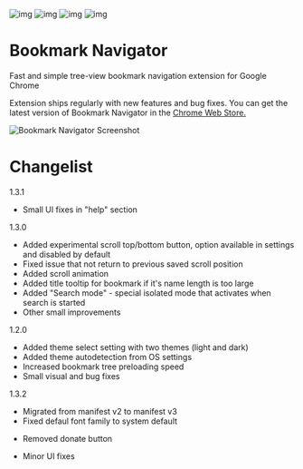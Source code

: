![img](https://img.shields.io/badge/version-1.3.0-000000.svg)
![img](https://img.shields.io/badge/language-JavaScript-dcc109.svg)
![img](https://img.shields.io/badge/license-MIT-22a7f0.svg)
![img](https://img.shields.io/badge/size-~40kb-2ecc71.svg)
# Bookmark Navigator
Fast and simple tree-view bookmark navigation extension for Google Chrome

Extension ships regularly with new features and bug fixes. You can get the latest version of Bookmark Navigator in the [Chrome Web Store.](https://chrome.google.com/webstore/detail/jnldllmpcebljljmihdlcoabgfcpbenp/)

![Bookmark Navigator Screenshot](https://lh3.googleusercontent.com/DODUOy00-CX1AxXctQ12Y_dHJ_87p0UU4pgh-1sWMyMj_mumXPNxqd5x9bYyxpqFO4mnghoa=w640-h400-e365)

# Changelist
1.3.1
+ Small UI fixes in "help" section

1.3.0
+ Added experimental scroll top/bottom button, option available in settings and disabled by default
+ Fixed issue that not return to previous saved scroll position
+ Added scroll animation
+ Added title tooltip for bookmark if it's name length is too large
+ Added "Search mode" - special isolated mode that activates when search is started
+ Other small improvements

1.2.0
+ Added theme select setting with two themes (light and dark)
+ Added theme autodetection from OS settings
+ Increased bookmark tree preloading speed
+ Small visual and bug fixes

1.3.2
+ Migrated from manifest v2 to manifest v3
+ Fixed defaul font family to system default
- Removed donate button
+ Minor UI fixes